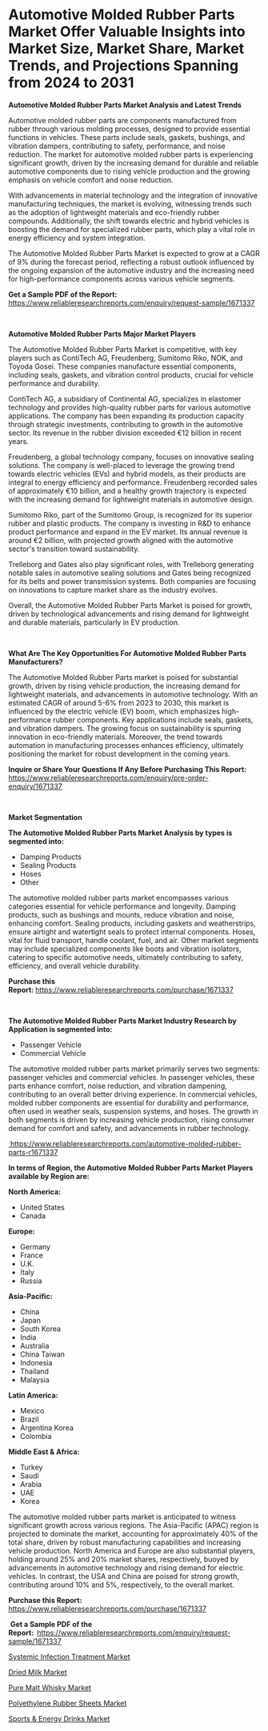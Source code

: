 <p><h1>Automotive Molded Rubber Parts Market Offer Valuable Insights into Market Size, Market Share, Market Trends, and Projections Spanning from 2024 to 2031</h1></p><p><strong>Automotive Molded Rubber Parts Market Analysis and Latest Trends</strong></p>
<p><p>Automotive molded rubber parts are components manufactured from rubber through various molding processes, designed to provide essential functions in vehicles. These parts include seals, gaskets, bushings, and vibration dampers, contributing to safety, performance, and noise reduction. The market for automotive molded rubber parts is experiencing significant growth, driven by the increasing demand for durable and reliable automotive components due to rising vehicle production and the growing emphasis on vehicle comfort and noise reduction.</p><p>With advancements in material technology and the integration of innovative manufacturing techniques, the market is evolving, witnessing trends such as the adoption of lightweight materials and eco-friendly rubber compounds. Additionally, the shift towards electric and hybrid vehicles is boosting the demand for specialized rubber parts, which play a vital role in energy efficiency and system integration. </p><p>The Automotive Molded Rubber Parts Market is expected to grow at a CAGR of 9% during the forecast period, reflecting a robust outlook influenced by the ongoing expansion of the automotive industry and the increasing need for high-performance components across various vehicle segments.</p></p>
<p><strong>Get a Sample PDF of the Report:&nbsp;</strong> <a href="https://www.reliableresearchreports.com/enquiry/request-sample/1671337?utm_campaign=40&utm_medium=2&utm_source=Github&utm_content=ia&utm_term=10102024&utm_id=automotive-molded-rubber-parts">https://www.reliableresearchreports.com/enquiry/request-sample/1671337</a></p>
<p>&nbsp;</p>
<p><strong>Automotive Molded Rubber Parts Major Market Players</strong></p>
<p><p>The Automotive Molded Rubber Parts Market is competitive, with key players such as ContiTech AG, Freudenberg, Sumitomo Riko, NOK, and Toyoda Gosei. These companies manufacture essential components, including seals, gaskets, and vibration control products, crucial for vehicle performance and durability.</p><p>ContiTech AG, a subsidiary of Continental AG, specializes in elastomer technology and provides high-quality rubber parts for various automotive applications. The company has been expanding its production capacity through strategic investments, contributing to growth in the automotive sector. Its revenue in the rubber division exceeded €12 billion in recent years.</p><p>Freudenberg, a global technology company, focuses on innovative sealing solutions. The company is well-placed to leverage the growing trend towards electric vehicles (EVs) and hybrid models, as their products are integral to energy efficiency and performance. Freudenberg recorded sales of approximately €10 billion, and a healthy growth trajectory is expected with the increasing demand for lightweight materials in automotive design.</p><p>Sumitomo Riko, part of the Sumitomo Group, is recognized for its superior rubber and plastic products. The company is investing in R&D to enhance product performance and expand in the EV market. Its annual revenue is around €2 billion, with projected growth aligned with the automotive sector's transition toward sustainability.</p><p>Trelleborg and Gates also play significant roles, with Trelleborg generating notable sales in automotive sealing solutions and Gates being recognized for its belts and power transmission systems. Both companies are focusing on innovations to capture market share as the industry evolves.</p><p>Overall, the Automotive Molded Rubber Parts Market is poised for growth, driven by technological advancements and rising demand for lightweight and durable materials, particularly in EV production.</p></p>
<p>&nbsp;</p>
<p><strong>What Are The Key Opportunities For Automotive Molded Rubber Parts Manufacturers?</strong></p>
<p><p>The Automotive Molded Rubber Parts market is poised for substantial growth, driven by rising vehicle production, the increasing demand for lightweight materials, and advancements in automotive technology. With an estimated CAGR of around 5-6% from 2023 to 2030, this market is influenced by the electric vehicle (EV) boom, which emphasizes high-performance rubber components. Key applications include seals, gaskets, and vibration dampers. The growing focus on sustainability is spurring innovation in eco-friendly materials. Moreover, the trend towards automation in manufacturing processes enhances efficiency, ultimately positioning the market for robust development in the coming years.</p></p>
<p><strong>Inquire or Share Your Questions If Any Before Purchasing This Report:</strong> <a href="https://www.reliableresearchreports.com/enquiry/pre-order-enquiry/1671337?utm_campaign=40&utm_medium=2&utm_source=Github&utm_content=ia&utm_term=10102024&utm_id=automotive-molded-rubber-parts">https://www.reliableresearchreports.com/enquiry/pre-order-enquiry/1671337</a></p>
<p>&nbsp;</p>
<p><strong>Market Segmentation</strong></p>
<p><strong>The Automotive Molded Rubber Parts Market Analysis by types is segmented into:</strong></p>
<p><ul><li>Damping Products</li><li>Sealing Products</li><li>Hoses</li><li>Other</li></ul></p>
<p><p>The automotive molded rubber parts market encompasses various categories essential for vehicle performance and longevity. Damping products, such as bushings and mounts, reduce vibration and noise, enhancing comfort. Sealing products, including gaskets and weatherstrips, ensure airtight and watertight seals to protect internal components. Hoses, vital for fluid transport, handle coolant, fuel, and air. Other market segments may include specialized components like boots and vibration isolators, catering to specific automotive needs, ultimately contributing to safety, efficiency, and overall vehicle durability.</p></p>
<p><strong>Purchase this Report:&nbsp;</strong><a href="https://www.reliableresearchreports.com/purchase/1671337?utm_campaign=40&utm_medium=2&utm_source=Github&utm_content=ia&utm_term=10102024&utm_id=automotive-molded-rubber-parts">https://www.reliableresearchreports.com/purchase/1671337</a></p>
<p>&nbsp;</p>
<p><strong>The Automotive Molded Rubber Parts Market Industry Research by Application is segmented into:</strong></p>
<p><ul><li>Passenger Vehicle</li><li>Commercial Vehicle</li></ul></p>
<p><p>The automotive molded rubber parts market primarily serves two segments: passenger vehicles and commercial vehicles. In passenger vehicles, these parts enhance comfort, noise reduction, and vibration dampening, contributing to an overall better driving experience. In commercial vehicles, molded rubber components are essential for durability and performance, often used in weather seals, suspension systems, and hoses. The growth in both segments is driven by increasing vehicle production, rising consumer demand for comfort and safety, and advancements in rubber technology.</p></p>
<p><a href="https://www.reliableresearchreports.com/automotive-molded-rubber-parts-r1671337?utm_campaign=40&utm_medium=2&utm_source=Github&utm_content=ia&utm_term=10102024&utm_id=automotive-molded-rubber-parts">&nbsp;https://www.reliableresearchreports.com/automotive-molded-rubber-parts-r1671337</a></p>
<p><strong>In terms of Region, the Automotive Molded Rubber Parts Market Players available by Region are:</strong></p>
<p>
    <p> <strong> North America: </strong>
        <ul>
            <li>United States</li>
            <li>Canada</li>
        </ul>
        </p> 
    <p> <strong> Europe: </strong>
        <ul>
            <li>Germany</li>
            <li>France</li>
            <li>U.K.</li>
            <li>Italy</li>
            <li>Russia</li>
        </ul>
        </p> 
    <p> <strong> Asia-Pacific: </strong>
        <ul>
            <li>China</li>
            <li>Japan</li>
            <li>South Korea</li>
            <li>India</li>
            <li>Australia</li>
            <li>China Taiwan</li>
            <li>Indonesia</li>
            <li>Thailand</li>
            <li>Malaysia</li>
        </ul>
        </p> 
    <p> <strong> Latin America: </strong>
        <ul>
            <li>Mexico</li>
            <li>Brazil</li>
            <li>Argentina Korea</li>
            <li>Colombia</li>
        </ul>
        </p> 
    <p> <strong> Middle East & Africa: </strong>
        <ul>
            <li>Turkey</li>
            <li>Saudi</li>
            <li>Arabia</li>
            <li>UAE</li>
            <li>Korea</li>
        </ul>
    </p>
    </p>
<p><p>The automotive molded rubber parts market is anticipated to witness significant growth across various regions. The Asia-Pacific (APAC) region is projected to dominate the market, accounting for approximately 40% of the total share, driven by robust manufacturing capabilities and increasing vehicle production. North America and Europe are also substantial players, holding around 25% and 20% market shares, respectively, buoyed by advancements in automotive technology and rising demand for electric vehicles. In contrast, the USA and China are poised for strong growth, contributing around 10% and 5%, respectively, to the overall market.</p></p>
<p><strong>Purchase this Report: </strong><a href="https://www.reliableresearchreports.com/purchase/1671337?utm_campaign=40&utm_medium=2&utm_source=Github&utm_content=ia&utm_term=10102024&utm_id=automotive-molded-rubber-parts">https://www.reliableresearchreports.com/purchase/1671337</a></p>
<p>&nbsp;<strong>Get a Sample PDF of the Report:&nbsp;&nbsp;</strong><a href="https://www.reliableresearchreports.com/enquiry/request-sample/1671337?utm_campaign=40&utm_medium=2&utm_source=Github&utm_content=ia&utm_term=10102024&utm_id=automotive-molded-rubber-parts">https://www.reliableresearchreports.com/enquiry/request-sample/1671337</a></p>
<p><strong></strong></p>
<p><p><a href="https://www.linkedin.com/pulse/exploring-systemic-infection-treatment-market-dynamics-global-ku8wf?utm_campaign=40&utm_medium=2&utm_source=Github&utm_content=ia&utm_term=10102024&utm_id=automotive-molded-rubber-parts">Systemic Infection Treatment Market</a></p><p><a href="https://issuu.com/reportprime-2/docs/dried-milk-market-size-2030.pptx_5eefec411d1f56?utm_campaign=40&utm_medium=2&utm_source=Github&utm_content=ia&utm_term=10102024&utm_id=automotive-molded-rubber-parts">Dried Milk Market</a></p><p><a href="https://issuu.com/reportprime-2/docs/pure-malt-whisky-market-size-2030.p_97c6a068ecc464?utm_campaign=40&utm_medium=2&utm_source=Github&utm_content=ia&utm_term=10102024&utm_id=automotive-molded-rubber-parts">Pure Malt Whisky Market</a></p><p><a href="https://github.com/aiko92han/Market-Research-Report-List-1/blob/main/polyethylene-rubber-sheets-market.md?utm_campaign=40&utm_medium=2&utm_source=Github&utm_content=ia&utm_term=10102024&utm_id=automotive-molded-rubber-parts">Polyethylene Rubber Sheets Market</a></p><p><a href="https://www.linkedin.com/pulse/sports-energy-drinks-market-industry-landscape-growth-trajectories-ka09e?utm_campaign=40&utm_medium=2&utm_source=Github&utm_content=ia&utm_term=10102024&utm_id=automotive-molded-rubber-parts">Sports & Energy Drinks Market</a></p></p>